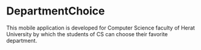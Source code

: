 # DepartmentChoice
This mobile application is developed for Computer Science faculty of Herat University by which the students of CS can choose their favorite department.

